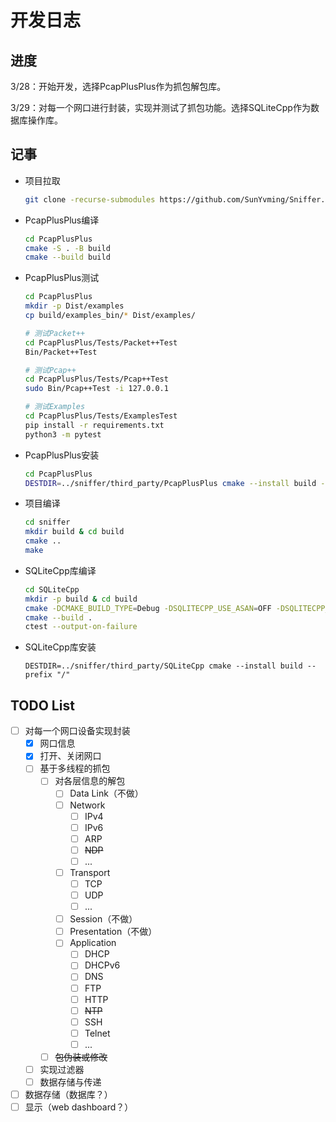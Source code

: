 # 开发日志

## 进度

3/28：开始开发，选择PcapPlusPlus作为抓包解包库。

3/29：对每一个网口进行封装，实现并测试了抓包功能。选择SQLiteCpp作为数据库操作库。

## 记事

- 项目拉取

  ```bash
  git clone -recurse-submodules https://github.com/SunYvming/Sniffer.git
  ```

- PcapPlusPlus编译

  ```bash
  cd PcapPlusPlus
  cmake -S . -B build
  cmake --build build
  ```

- PcapPlusPlus测试

  ```bash
  cd PcapPlusPlus
  mkdir -p Dist/examples
  cp build/examples_bin/* Dist/examples/
  
  # 测试Packet++
  cd PcapPlusPlus/Tests/Packet++Test
  Bin/Packet++Test
  
  # 测试Pcap++
  cd PcapPlusPlus/Tests/Pcap++Test
  sudo Bin/Pcap++Test -i 127.0.0.1
  
  # 测试Examples
  cd PcapPlusPlus/Tests/ExamplesTest
  pip install -r requirements.txt
  python3 -m pytest
  ```

- PcapPlusPlus安装

  ```bash
  cd PcapPlusPlus
  DESTDIR=../sniffer/third_party/PcapPlusPlus cmake --install build --prefix "/"
  ```

- 项目编译

  ```bash
  cd sniffer
  mkdir build & cd build
  cmake ..
  make
  ```

- SQLiteCpp库编译

  ```bash
  cd SQLiteCpp
  mkdir -p build & cd build
  cmake -DCMAKE_BUILD_TYPE=Debug -DSQLITECPP_USE_ASAN=OFF -DSQLITECPP_USE_GCOV=OFF -DSQLITECPP_BUILD_EXAMPLES=ON -DSQLITECPP_BUILD_TESTS=ON ..
  cmake --build .
  ctest --output-on-failure
  ```

- SQLiteCpp库安装

  ```
  DESTDIR=../sniffer/third_party/SQLiteCpp cmake --install build --prefix "/"
  ```

## TODO List

- [ ] 对每一个网口设备实现封装
  - [x] 网口信息
  - [x] 打开、关闭网口
  - [ ] 基于多线程的抓包
    - [ ] 对各层信息的解包
      - [ ] Data Link（不做）
      - [ ] Network
        - [ ] IPv4
        - [ ] IPv6
        - [ ] ARP
        - [ ] ~~NDP~~
        - [ ] ...
      - [ ] Transport
        - [ ] TCP
        - [ ] UDP
        - [ ] ...
      - [ ] Session（不做）
      - [ ] Presentation（不做）
      - [ ] Application
        - [ ] DHCP
        - [ ] DHCPv6
        - [ ] DNS
        - [ ] FTP
        - [ ] HTTP
        - [ ] ~~NTP~~
        - [ ] SSH
        - [ ] Telnet
        - [ ] ...
    - [ ] ~~包伪装或修改~~
  - [ ] 实现过滤器
  - [ ] 数据存储与传递
- [ ] 数据存储（数据库？）
- [ ] 显示（web dashboard？）